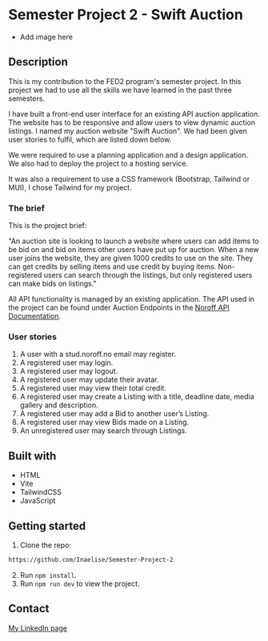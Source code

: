 # Semester Project 2 - Swift Auction

- Add image here

## Description

This is my contribution to the FED2 program's semester project. In this project we had to use all the skills we have learned in the past three semesters.

I have built a front-end user interface for an existing API auction application. The website has to be responsive and allow users to view dynamic auction listings. I named my auction website "Swift Auction". We had been given user stories to fulfil, which are listed down below.

We were required to use a planning application and a design application. We also had to deploy the project to a hosting service.

It was also a requirement to use a CSS framework (Bootstrap, Tailwind or MUI), I chose Tailwind for my project.

### The brief

This is the project brief:

"An auction site is looking to launch a website where users can add items to be bid on and bid on items other users have put up for auction.
When a new user joins the website, they are given 1000 credits to use on the site. They can get credits by selling items and use credit by buying items. Non-registered users can search through the listings, but only registered users can make bids on listings."

All API functionality is managed by an existing application. The API used in the project can be found under Auction Endpoints in the [Noroff API Documentation](https://docs.noroff.dev/docs/v2).

### User stories

1. A user with a stud.noroff.no email may register.
2. A registered user may login.
3. A registered user may logout.
4. A registered user may update their avatar.
5. A registered user may view their total credit.
6. A registered user may create a Listing with a title, deadline date, media gallery and description.
7. A registered user may add a Bid to another user’s Listing.
8. A registered user may view Bids made on a Listing.
9. An unregistered user may search through Listings.

## Built with

- HTML
- Vite
- TailwindCSS
- JavaScript

## Getting started

1. Clone the repo:

```bash
https://github.com/Inaelise/Semester-Project-2
```

2. Run `npm install`.
3. Run `npm run dev` to view the project.

## Contact

[My LinkedIn page](https://www.linkedin.com/in/ina-elise-flom-b55433311/)
